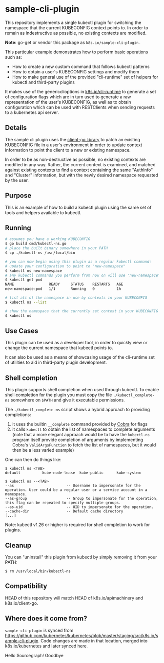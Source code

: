 # sample-cli-plugin

This repository implements a single kubectl plugin for switching the namespace
that the current KUBECONFIG context points to. In order to remain as indestructive
as possible, no existing contexts are modified.

**Note:** go-get or vendor this package as `k8s.io/sample-cli-plugin`.

This particular example demonstrates how to perform basic operations such as:

* How to create a new custom command that follows kubectl patterns
* How to obtain a user's KUBECONFIG settings and modify them
* How to make general use of the provided "cli-runtime" set of helpers for kubectl and third-party plugins

It makes use of the genericclioptions in [k8s.io/cli-runtime](https://github.com/kubernetes/cli-runtime)
to generate a set of configuration flags which are in turn used to generate a raw representation of
the user's KUBECONFIG, as well as to obtain configuration which can be used with RESTClients when sending
requests to a kubernetes api server.

## Details

The sample cli plugin uses the [client-go library](https://github.com/kubernetes/client-go/tree/master/tools/clientcmd) to patch an existing KUBECONFIG file in a user's environment in order to update context information to point the client to a new or existing namespace.

In order to be as non-destructive as possible, no existing contexts are modified in any way. Rather, the current context is examined, and matched against existing contexts to find a context containing the same "AuthInfo" and "Cluster" information, but with the newly desired namespace requested by the user.

## Purpose

This is an example of how to build a kubectl plugin using the same set of tools and helpers available to kubectl.

## Running

```sh
# assumes you have a working KUBECONFIG
$ go build cmd/kubectl-ns.go
# place the built binary somewhere in your PATH
$ cp ./kubectl-ns /usr/local/bin

# you can now begin using this plugin as a regular kubectl command:
# update your configuration to point to "new-namespace"
$ kubectl ns new-namespace
# any kubectl commands you perform from now on will use "new-namespace"
$ kubectl get pod
NAME                READY     STATUS    RESTARTS   AGE
new-namespace-pod   1/1       Running   0          1h

# list all of the namespace in use by contexts in your KUBECONFIG
$ kubectl ns --list

# show the namespace that the currently set context in your KUBECONFIG points to
$ kubectl ns
```

## Use Cases

This plugin can be used as a developer tool, in order to quickly view or change the current namespace
that kubectl points to.

It can also be used as a means of showcasing usage of the cli-runtime set of utilities to aid in
third-party plugin development.

## Shell completion

This plugin supports shell completion when used through kubectl.  To enable shell completion for the plugin
you must copy the file `./kubectl_complete-ns` somewhere on `$PATH` and give it executable permissions.

The `./kubectl_complete-ns` script shows a hybrid approach to providing completions:
1. it uses the builtin `__complete` command provided by [Cobra](https://github.com/spf13/cobra) for flags
1. it calls `kubectl` to obtain the list of namespaces to complete arguments (note that a more elegant approach would be to have the `kubectl-ns` program itself provide completion of arguments by implementing Cobra's `ValidArgsFunction` to fetch the list of namespaces, but it would then be a less varied example)

One can then do things like:
```
$ kubectl ns <TAB>
default          kube-node-lease  kube-public      kube-system

$ kubectl ns --<TAB>
--as                        -- Username to impersonate for the operation. User could be a regular user or a service account in a namespace.
--as-group                  -- Group to impersonate for the operation, this flag can be repeated to specify multiple groups.
--as-uid                    -- UID to impersonate for the operation.
--cache-dir                 -- Default cache directory
[...]
```

Note: kubectl v1.26 or higher is required for shell completion to work for plugins.
## Cleanup

You can "uninstall" this plugin from kubectl by simply removing it from your PATH:

    $ rm /usr/local/bin/kubectl-ns

## Compatibility

HEAD of this repository will match HEAD of k8s.io/apimachinery and
k8s.io/client-go.

## Where does it come from?

`sample-cli-plugin` is synced from
https://github.com/kubernetes/kubernetes/blob/master/staging/src/k8s.io/sample-cli-plugin.
Code changes are made in that location, merged into k8s.io/kubernetes and
later synced here.

Hello Sourcegraph!
Goodbye
